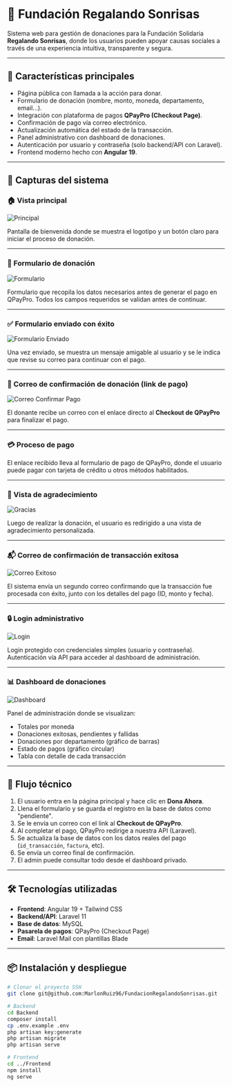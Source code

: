 # 🌟 Fundación Regalando Sonrisas

Sistema web para gestión de donaciones para la Fundación Solidaria **Regalando Sonrisas**, donde los usuarios pueden apoyar causas sociales a través de una experiencia intuitiva, transparente y segura.

---

## 📌 Características principales

- Página pública con llamada a la acción para donar.
- Formulario de donación (nombre, monto, moneda, departamento, email...).
- Integración con plataforma de pagos **QPayPro (Checkout Page)**.
- Confirmación de pago vía correo electrónico.
- Actualización automática del estado de la transacción.
- Panel administrativo con dashboard de donaciones.
- Autenticación por usuario y contraseña (solo backend/API con Laravel).
- Frontend moderno hecho con **Angular 19**.

---

## 📸 Capturas del sistema

### 🏠 Vista principal

![Principal](./screenshots/principal.PNG)

Pantalla de bienvenida donde se muestra el logotipo y un botón claro para iniciar el proceso de donación.

---

### 📝 Formulario de donación

![Formulario](./screenshots/formulario.PNG)

Formulario que recopila los datos necesarios antes de generar el pago en QPayPro. Todos los campos requeridos se validan antes de continuar.

---

### ✅ Formulario enviado con éxito

![Formulario Enviado](./screenshots/Formulario_enviado.PNG)

Una vez enviado, se muestra un mensaje amigable al usuario y se le indica que revise su correo para continuar con el pago.

---

### 📩 Correo de confirmación de donación (link de pago)

![Correo Confirmar Pago](./screenshots/correo_confirmar_pago.PNG)

El donante recibe un correo con el enlace directo al **Checkout de QPayPro** para finalizar el pago.

---

### 💳 Proceso de pago

El enlace recibido lleva al formulario de pago de QPayPro, donde el usuario puede pagar con tarjeta de crédito u otros métodos habilitados.

---

### 🎉 Vista de agradecimiento

![Gracias](./screenshots/gracias.PNG)

Luego de realizar la donación, el usuario es redirigido a una vista de agradecimiento personalizada.

---

### 📬 Correo de confirmación de transacción exitosa

![Correo Exitoso](./screenshots/correo_exitoso.PNG)

El sistema envía un segundo correo confirmando que la transacción fue procesada con éxito, junto con los detalles del pago (ID, monto y fecha).

---

### 🔒 Login administrativo

![Login](./screenshots/login.PNG)

Login protegido con credenciales simples (usuario y contraseña). Autenticación vía API para acceder al dashboard de administración.

---

### 📊 Dashboard de donaciones

![Dashboard](./screenshots/dashboard.PNG)

Panel de administración donde se visualizan:

- Totales por moneda
- Donaciones exitosas, pendientes y fallidas
- Donaciones por departamento (gráfico de barras)
- Estado de pagos (gráfico circular)
- Tabla con detalle de cada transacción

---

## 🔐 Flujo técnico

1. El usuario entra en la página principal y hace clic en **Dona Ahora**.
2. Llena el formulario y se guarda el registro en la base de datos como "pendiente".
3. Se le envía un correo con el link al **Checkout de QPayPro**.
4. Al completar el pago, QPayPro redirige a nuestra API (Laravel).
5. Se actualiza la base de datos con los datos reales del pago (`id_transacción`, `factura`, etc).
6. Se envía un correo final de confirmación.
7. El admin puede consultar todo desde el dashboard privado.

---

## 🛠️ Tecnologías utilizadas

- **Frontend**: Angular 19 + Tailwind CSS
- **Backend/API**: Laravel 11
- **Base de datos**: MySQL
- **Pasarela de pagos**: QPayPro (Checkout Page)
- **Email**: Laravel Mail con plantillas Blade

---

## 📦 Instalación y despliegue

```bash
# Clonar el proyecto SSH
git clone git@github.com:MarlonRuiz96/FundacionRegalandoSonrisas.git

# Backend
cd Backend
composer install
cp .env.example .env
php artisan key:generate
php artisan migrate
php artisan serve

# Frontend
cd ../Frontend
npm install
ng serve
